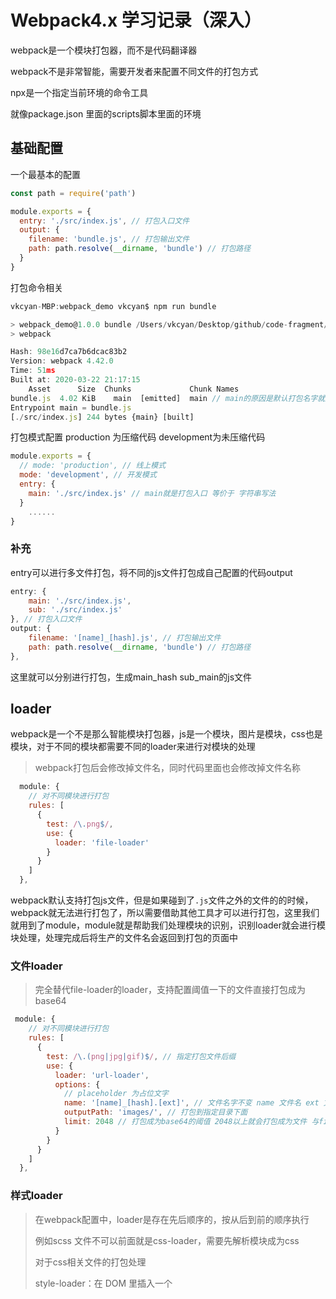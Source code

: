 # Webpack4.x 学习记录（深入）

webpack是一个模块打包器，而不是代码翻译器

webpack不是非常智能，需要开发者来配置不同文件的打包方式

npx是一个指定当前环境的命令工具

就像package.json 里面的scripts脚本里面的环境



## 基础配置



一个最基本的配置

```javascript
const path = require('path')

module.exports = {
  entry: './src/index.js', // 打包入口文件
  output: {
    filename: 'bundle.js', // 打包输出文件
    path: path.resolve(__dirname, 'bundle') // 打包路径
  }
}
```



打包命令相关

```javascript
vkcyan-MBP:webpack_demo vkcyan$ npm run bundle

> webpack_demo@1.0.0 bundle /Users/vkcyan/Desktop/github/code-fragment/webpack_demo
> webpack

Hash: 98e16d7ca7b6dcac83b2
Version: webpack 4.42.0
Time: 51ms
Built at: 2020-03-22 21:17:15
    Asset      Size  Chunks             Chunk Names
bundle.js  4.02 KiB    main  [emitted]  main // main的原因是默认打包名字就是main
Entrypoint main = bundle.js
[./src/index.js] 244 bytes {main} [built]
```



打包模式配置  production 为压缩代码  development为未压缩代码

```javascript
module.exports = {
  // mode: 'production', // 线上模式
  mode: 'development', // 开发模式
  entry: {
    main: './src/index.js' // main就是打包入口 等价于 字符串写法
  }
 	......
}
```



### 补充

entry可以进行多文件打包，将不同的js文件打包成自己配置的代码output

```javascript
entry: {
	main: './src/index.js',
	sub: './src/index.js'
}, // 打包入口文件
output: {
	filename: '[name]_[hash].js', // 打包输出文件
	path: path.resolve(__dirname, 'bundle') // 打包路径
},
```

这里就可以分别进行打包，生成main_hash sub_main的js文件

## loader

webpack是一个不是那么智能模块打包器，js是一个模块，图片是模块，css也是模块，对于不同的模块都需要不同的loader来进行对模块的处理

> webpack打包后会修改掉文件名，同时代码里面也会修改掉文件名称

```javascript
  module: {
    // 对不同模块进行打包
    rules: [
      {
        test: /\.png$/,
        use: {
          loader: 'file-loader'
        }
      }
    ]
  },
```

webpack默认支持打包js文件，但是如果碰到了`.js`文件之外的文件的的时候，webpack就无法进行打包了，所以需要借助其他工具才可以进行打包，这里我们就用到了module，module就是帮助我们处理模块的识别，识别loader就会进行模块处理，处理完成后将生产的文件名会返回到打包的页面中



### 文件loader

> 完全替代file-loader的loader，支持配置阈值一下的文件直接打包成为base64

```javascript
 module: {
    // 对不同模块进行打包
    rules: [
      {
        test: /\.(png|jpg|gif)$/, // 指定打包文件后缀
        use: {
          loader: 'url-loader',
          options: {
            // placeholder 为占位文字
            name: '[name]_[hash].[ext]', // 文件名字不变 name 文件名 ext 文件拓展名 hash 为哈希值
            outputPath: 'images/', // 打包到指定目录下面
            limit: 2048 // 打包成为base64的阈值 2048以上就会打包成为文件 与file-loader效果相同
          }
        }
      }
    ]
  },
```



### 样式loader

> 在webpack配置中，loader是存在先后顺序的，按从后到前的顺序执行
>
> 例如scss 文件不可以前面就是css-loader，需要先解析模块成为css
>
> 对于css相关文件的打包处理
>
> style-loader：在 DOM 里插入一个 <style> 标签，并且将 CSS 写入这个标签内。
>
> css-loader 解析import进来的css文件

```javascript
   {
        test: /\.scss$/,
        use: ['style-loader', 'css-loader', 'sass-loader'] 
        // 首先加载sass将scss文件进行打包处理为css文件，然后通过css-loader解析css文件，最后style-loader挂载dom结构
      },
```

> postcss-loader 是一个css后置处理器，可以处理css编译后的代码

```javascript
// importLoaders：用于配置「css-loader 作用于 @import 的资源之前」有多少个 loader。
// 
{
	loader: 'css-loader',
	options: {
		importLoaders: 2
	}
},
```



css模块化

```javascript
css模块开启
{
	loader: 'css-loader',
	options: {
		modules: true, // 开启模块化 开启后css名称就会变化，防止出现样式冲突
		importLoaders: 2
	}
},
```



总结： module的loader主要用户打包不同文件，并通过主观控制来实现不同的打包方案



## plugins

html-webpack-plugin

> webpack就是可以在webpack运行到某个时刻的时候，帮你做一些事情，例如htmlWebpackPlugin

> 该插件主要帮助我们主动生成html文件，并把打包生成的js文件自动引入到html文件

````javascript
  plugins: [new htmlWebpackPlugin()]
````

> 指定html模板，会帮我们将打包的js文件通过script的方式注入到html里面

```javascript
 plugins: [
    new htmlWebpackPlugin({
      template: './public/index.html'
    })
  ]
}
```



## SourceMap配置

文档地址https://www.webpackjs.com/configuration/devtool/

sourceMap:它是一个映射关系，他知道打包目录下main.js文件某一行出错了，实际上对应的src目录下的打包前的代码的某一行

```
inline： 将map文件直接打包到js中，不生成map文件，对速度提升不大
cheap：字体是行里面的错误，不提示列，建议开启
module： 会额外提示loader的错误，建议开启
eval： 不会生成source-map，打包非常快，无法提供准确错误提示
none： 不会生成source-map 不会生成映射，理论上最快

打包测试
eval 15s 6s
source-map 18s 8s
cheap-source-map 15s 6.8s
cheap-module-eval-source-map 16s 7s

开发环境建议使用 cheap-module-eval-source-map

我个人认为，不应该在线上环境排查错误，所以使用none，
```



## WebpackDevServer配置

### 监听打包

监听文件，文件变化则打包代码

```bash
webpack --watch
```

很明显这样有很大的弊端，很显然是不满足开发需求的

所以需要以这个内置服务来帮我们完成

webpackdevserver就是一个node服务器，可以自己实现一下

### 在node中使用webpack

```javascript
const express = require('express')
const webpack = require('webpack')
const webpackDevMiddleware = require('webpack-dev-middleware')
const config = require('./webpack.config')
const complier = webpack(config)

const app = express()
app.use(
  webpackDevMiddleware(complier, {})
)
app.listen(3000, () => {
  console.log('express running')
})
```

运行node文件就可以实现一个开发环境服务器，但是这个没有热更新的功能

### WebpackDevServer

#### contentBase

devServer里面的contentBase表示的是告诉服务器从哪里提供内容。（也就是服务器启动的根目录，默认为当前执行目录，一般不需要设置）

```javascript
devServer: {
	contentBase: './bundle', // 指定监听文件,一般情况下不需要写
  hot: true, // 是否开启热更新
  hotOnly: true // 启用热模块替换,而不会在构建失败的情况下进行页面刷新作为后备。
},
pulgins:[
  //....
  new webpack.HotModuleReplacementPlugin(), // 可以做到模块化替换 配合热更新使用
  new webpack.NamedModulesPlugin() // 提示热更新的文件
]
```



## js打包配置

> 为了兼容各种各样浏览器，需要对es6等等高版本代码进行兼容性处理

```
对于js的统一用到@babel系列的插件
babel-loader，用来处理ES6语法，将其编译为浏览器可以执行的js语法。
@babel/preset-env插件。它可以根据开发者的配置，按需加载插件。减少打包大小
```

如果使用@babel/preset-env配合polyfill来做的话，会产生变量冲突

#### @babel/preset-env

将es6的代码转化为es5的代码

#### @babel/polyfill

@babel/polyfill主要是兼用低版本代码，例如promise模块，需要注入到进来进行低版本的兼容

所以如果是库文件的应该使用 @babel/plugin-transform-runtime进行打包

> 该转换器的另一个目的是为您的代码创建一个沙盒环境。如果直接导入core-js或@ babel / polyfill及其提供的内置程序（例如Promise，Set和Map），则这些将污染全局范围。

当@babel/preset-env设置useBuiltIns为true的时候，不需要再页面里面引入@babel/polyfill了，否则会有一条警告

```bash
  When setting `useBuiltIns: 'usage'`, polyfills are automatically imported when needed.
  Please remove the `import '@babel/polyfill'` call or use `useBuiltIns: 'entry'` instead.
```



#### 摇树优化

> 摇树优化只支持es模块
>
> 注： 摇树优化大部分框架已经增加了配置，所以了解一下子配置即可

```javascript
optimization: {
  // 启用摇树优化
  usedExports: true
}
```



#### 对配置文件进行提取

> 使用webpack-merge 进行webpack配置文件的合并



#### 代码分割（code Splitting）

> 代码分割与webpack无关
>
> webpack实现代码分割只需要加入optimitzation配置即可
>
> 代码分割可以实现将不怎么修改的第三方库额外打包出来，这样就不需要额外的加载数据了，非常适合打包第三方库
>
> 只需要简单配置，即可开启代码分割
>
> 注意： 同步import的可以做到自动完成代码分割，但是动态引入的需要高版本的webpack作为支持
>
> 或者在.babelrc里面进行配置插件 babel-plugin-dynamic-import-webpack 

```javascript
 optimization: {
    splitChunks: {
      chunks: 'all'
    }
  },
```



```
import(/* webpackChunkName:"lodash" */ 'lodash')
代码打包别名
```



#### SplitChunksPlugins

> 代码分割主要依赖库

##### 默认代码分割配置

```
splitChunks: {
    chunks: "async",
    minSize: 30000,
    minChunks: 1,
    maxAsyncRequests: 5,
    maxInitialRequests: 3,
    automaticNameDelimiter: '~',
    name: true,
    cacheGroups: {
        vendors: {
            test: /[\\/]node_modules[\\/]/,
            priority: -10
        },
    default: {
            minChunks: 2,
            priority: -20,
            reuseExistingChunk: true
        }
    }
}
```

##### 配置解析

```javascript
  optimization: {
    splitChunks: {
      chunks: 'all', // async 异步代码分割(自动) initial 同步代码分割(自动) all 同步代码分割(手动)
      minSize: 30000, // 默认执行代码分割的最小字节数
      // maxSize: 50000,  // 如果打包文件大于50kb,这会进行代码在分割,尝试向50kb靠近,很少用到
      minChunks: 1, // 当模块使用了至少多少次次才会进行代码分割,很少用到
      maxAsyncRequests: 5, // 同时加载的模块库,只为前五个库会进行代码分割,后面的不会进行分割了,很少用到
      maxInitialRequests: 3, // 入口文件进行加载的时候,最多同时加载前三个库,后面的不会再进行分割,很少用到
      automaticNameDelimiter: '~', // 组与文件,生成的时候的连接符,很少用到
      name: true, // 打包生成文件文件支持自定义
      cacheGroups: { // 分割代码规则定义(缓存组),可以对打包文件进行缓存,每次代码分割都会走缓存组里面的逻辑 
        // 当设置all的时候会更新cacheGroups里面的规则进行打包
        // 将node_modules里面引入的代码打包到vendors这个组里面,名字会根据打包目录,或者别名进行命名,或者为name字段
        vendors: {
          test: /[\\/]node_modules[\\/]/,
          priority: -10, // 权重,如果同时符合多个代码分割规则,则按priority的大小来定义应该
          name: 'vendors' // 修改打包名
        },
        default: {
          // 当代码不被vendors里面的规则控制到的时候,打包文件就会根据default配置进行打包
          minChunks: 2,
          priority: -20,
          reuseExistingChunk: true, // 如果一个模块已经被打包过了,那么就不会打包已经引用的模块,会使用之前打包过的模块
          name: 'common'
        }
      }
    }
  },
```

代码分割是解决打包后的大文件的好办法，可以将第三方库进行分离进而减小包的大小，但是也不是越分割越好，因为打包的文件太多的话，http请求也会变慢，所以需要合理的进行代码分割达到优化打包

注： 代码分割只会对重复访问有效果，无法优化第一次加载时间



##### Lazy Loading

也就是异步import 的概念，在函数运行中动态引入某个模块的，例如路由懒加载



##### 预加载模块

> 官方推荐编码方式
>
> 通过注释webpackPrefetch来实现预加载功能

```js
import(/* webpackPrefetch: true */ 'LoginModal');
```



#### 打包库文件

```javascript
const path = require('path')
module.exports = {
  entry: '../src/index',
  externals: ['lodash'],
  // 如果我们想引用一个库，但是又不想让webpack打包，并且又不影响我们在程序中以CMD、AMD或者window/global全局等方式进行使用，那就可以通过配置externals。这个功能主要是用在创建一个库的时候用
  output: {
    path: path.resolve(__dirname, 'dist'),
    filename: 'library', // 打包名
    library: 'library', // 注入全局变量
    libraryTarget: 'umd' // 全平台打包方式
  }
}
```



#### externals

externals主要为告诉wbpack打包的时候忽略那些库，在打包项目的时候可以引入cdn，同时配置externals，来做到不加载库文件，

同时也可以配置不同环境的打包代码，例如原始环境，exmodules，common环境



#### 项目打包优化

使用exclude，来去除无需打包的js代码

尽可能少的使用plugins，尤其是开发环境，可优化启动速度

关于项目启动速度优化： DllPlugin

##### DllPlugin

对于库的代码，也就是不经常变动的代码，可以单独抽离出来，这样以后打包就不编译这些模块了

过程：

- 对库进行单独打包，并使用webpack.DllPlugin生成manifest.json的映射文件
- 通过addAssetHtmlwebpackPlugin进行打包生成的第三方代码的注入，并使用webpack.DllReferencePlugin来完成对manifest.json文件配置读取



webpack.dll.js

> 对第三方库进行提取，并生成manifest映射文件

```js
const webpack = require('webpack')
const path = require('path')

module.exports = {
  mode: 'production',
  entry: {
    lodash: ['lodash'],
  },
  output: {
    filename: '[name].dll.js',
    path: path.resolve(__dirname, '../dll'),
    library: '[name]', // 必须暴露出去,才可以被引用
  },
  plugins: [
    // 库映射关系文件,
    new webpack.DllPlugin({
      name: '[name]',
      path: path.resolve(__dirname, '../dll/[name].manifest.json'),
    }),
  ],
}

```



webpack.common.js

> 将生成的dll文件进行直接注入，打包到时候就不会在进行打包库文件了

```javascript
 // 向生成的html里面注入一个文件
new addAssetHtmlWebpackPlugin({
  filepath: path.resolve(__dirname, '../dll/vendors.dll.js'),
}),
// 注入第三方库的映射文件
new webpack.DllReferencePlugin({
  manifest: path.resolve(__dirname, '../dll/vendors.manifest.json'),
}),
```



注：后期使用感觉，提升不是太明显，感觉用处不大



关于开发的建议

1. 尽量控制包的大小
2. 多线程打包
3. 合理使用sourceMap
4. 对打包结果进行分析
5. 对静态库文件进行缓存，跳过编译过程
6. 减少不必要的插件的使用





### 如何自己实现loader

loader是导出一个函数的node模块，所有给定范围的代码都会走loader内部代码，进行代码的转义以及对特定场景的实现，例如提现某个文件里面的某个字段，loader的作用

总而言之，loader就像一个加工器，用来给特定未见做加工的一个工具

> 将hello换成给定的options里面的name字段

```
const loaderUtils = require('loader-utils')
module.exports = function (source) {
  const option = loaderUtils.getOptions(this)
  return source.replace('hello', this.query.name)
}

```



```javascript
module: {
    rules: [
      {
        test: /\.js/,
        use: [
          {
            loader: path.resolve(__dirname, './loaders/replaceLoader.js'),
            options: {
              name: 'vkcyan',
            },
          },
        ],
      },
    ],
  },
```



#### 一个bunder的实现

````javascript
const path = require('path')
const fs = require('fs')
const parser = require('@babel/parser')
const traverse = require('@babel/traverse').default
const babel = require('@babel/core')

const moduleAnalyser = (filename) => {
  const content = fs.readFileSync(filename, 'utf-8') //读取文件内容
  const dependencies = {} // 文件依赖关系存储
  const ast = parser.parse(content, {
    // 语法分析为ast语法
    sourceType: 'module',
  })
  // 通过ast抽象语法书
  traverse(ast, {
    // 分析依赖故乡里
    ImportDeclaration({ node }) {
      let dirname = path.dirname(filename)
      const newFile = './' + path.join(dirname, node.source.value)
      // 对依赖关系进行映射
      dependencies[node.source.value] = newFile
    },
  })
  // 将高级语法转化为es5语法
  let { code } = babel.transformFromAst(ast, null, {
    presets: ['@babel/preset-env'],
  })
  return {
    filename,
    dependencies,
    code,
  }
}

const moduleInfo = moduleAnalyser('./src/index.js')
console.log(moduleInfo)
````

可以分析出我们的代码，并进行下一步的分析

```bash
{
  filename: './src/index.js',
  dependencies: { './message.js': './src/message.js' },
  code: '"use strict";\n' +
    '\n' +
    'var _message = _interopRequireDefault(require("./message.js"));\n' +
    '\n' +
    'function _interopRequireDefault(obj) { return obj && obj.__esModule ? obj : { "default": obj }; }\n' +
    '\n' +
    '/*\n' +
    ' * @Author: your name\n' +
    ' * @Date: 2020-04-22 19:36:14\n' +
    ' * @LastEditTime: 2020-04-22 19:43:04\n' +
    ' * @LastEditors: Please set LastEditors\n' +
    ' * @Description: In User Settings Edit\n' +
    ' * @FilePath: /code-fragment/bundler/src/index.js\n' +
    ' */\n' +
    'console.log(_message["default"]);'
}
```





对引用关系的文件进行查询，生成依赖关系图

```js
/*
 * @Author: your name
 * @Date: 2020-04-22 19:43:57
 * @LastEditTime: 2020-04-23 21:18:01
 * @LastEditors: Please set LastEditors
 * @Description: In User Settings Edit
 * @FilePath: /code-fragment/bundler/bundler.js
 */
const path = require('path')
const fs = require('fs')
const parser = require('@babel/parser')
const traverse = require('@babel/traverse').default
const babel = require('@babel/core')

const moduleAnalyser = (filename) => {
  const content = fs.readFileSync(filename, 'utf-8') //读取文件内容
  const dependencies = {} // 文件依赖关系存储
  const ast = parser.parse(content, {
    // 语法分析为ast语法
    sourceType: 'module',
  })
  // 通过ast抽象语法书
  traverse(ast, {
    // 分析依赖故乡里
    ImportDeclaration({ node }) {
      let dirname = path.dirname(filename)
      const newFile = './' + path.join(dirname, node.source.value)
      // 对依赖关系进行映射
      dependencies[node.source.value] = newFile
    },
  })
  // 将高级语法转化为es5语法
  let { code } = babel.transformFromAst(ast, null, {
    presets: ['@babel/preset-env'],
  })
  return {
    filename,
    dependencies,
    code,
  }
}
// 循环所有数据的，并整理其依赖关系
const makeDependenciesGraph = (entry) => {
  const entryModule = moduleAnalyser(entry)
  const graphArray = [entryModule]
  for (let i = 0; i < graphArray.length; i++) {
    const item = graphArray[i]
    const { dependencies } = item
    console.log(dependencies)
    if (dependencies) {
      for (const key in dependencies) {
        graphArray.push(moduleAnalyser(dependencies[key]))
      }
    }
  }
  const graph = {}
  graphArray.map((item) => {
    graph[item.filename] = {
      dependencies: item.dependencies,
      code: item.code,
    }
  })
  console.log(graph)
  return graph
}

const grphInfo = makeDependenciesGraph('./src/index.js')

```



// 整理出其中的依赖关系

```bash
{
  './src/index.js': {
    dependencies: { './message.js': './src/message.js' },
    code: '"use strict";\n' +
      '\n' +
      'var _message = _interopRequireDefault(require("./message.js"));\n' +
      '\n' +
      'function _interopRequireDefault(obj) { return obj && obj.__esModule ? obj : { "default": obj }; }\n' +
      '\n' +
      'console.log(_message["default"]);'
  },
  './src/message.js': {
    dependencies: { './work.js': './src/work.js' },
    code: '"use strict";\n' +
      '\n' +
      'Object.defineProperty(exports, "__esModule", {\n' +
      '  value: true\n' +
      '});\n' +
      'exports["default"] = void 0;\n' +
      '\n' +
      'var _work = require("./work.js");\n' +
      '\n' +
      'var _default = "say ".concat(_work.word);\n' +
      '\n' +
      'exports["default"] = _default;'
  },
  './src/work.js': {
    dependencies: {},
    code: '"use strict";\n' +
      '\n' +
      'Object.defineProperty(exports, "__esModule", {\n' +
      '  value: true\n' +
      '});\n' +
      'exports.word = void 0;\n' +
      "var word = 'hello';\n" +
      'exports.word = word;'
  }
}
```



